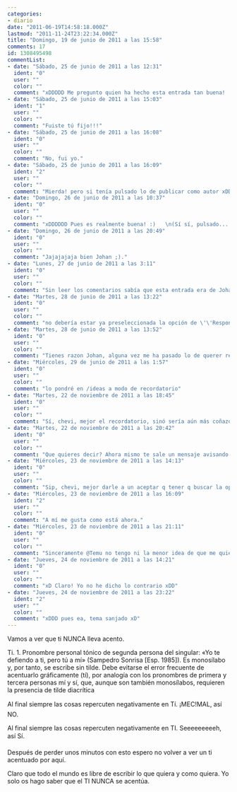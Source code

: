 ```yaml
---
categories:
- diario
date: "2011-06-19T14:58:18.000Z"
lastmod: "2011-11-24T23:22:34.000Z"
title: "Domingo, 19 de junio de 2011 a las 15:58"
comments: 17
id: 1308495498
commentList:
- date: "Sábado, 25 de junio de 2011 a las 12:31"
  ident: "0"
  user: ""
  color: ""
  comment: "xDDDDD Me pregunto quien ha hecho esta entrada tan buena! :)"
- date: "Sábado, 25 de junio de 2011 a las 15:03"
  ident: "1"
  user: ""
  color: ""
  comment: "Fuiste tú fijo!!!"
- date: "Sábado, 25 de junio de 2011 a las 16:08"
  ident: "0"
  user: ""
  color: ""
  comment: "No, fui yo."
- date: "Sábado, 25 de junio de 2011 a las 16:09"
  ident: "2"
  user: ""
  color: ""
  comment: "Mierda! pero si tenía pulsado lo de publicar como autor xDD"
- date: "Domingo, 26 de junio de 2011 a las 10:37"
  ident: "0"
  user: ""
  color: ""
  comment: "xDDDDDD Pues es realmente buena! :)   \n(Sí sí, pulsado... qerias q se te reconociese)"
- date: "Domingo, 26 de junio de 2011 a las 20:49"
  ident: "0"
  user: ""
  color: ""
  comment: "Jajajajaja bien Johan ;)."
- date: "Lunes, 27 de junio de 2011 a las 3:11"
  ident: "0"
  user: ""
  color: ""
  comment: "Sin leer los comentarios sabía que esta entrada era de Johan ajajaja 8-)"
- date: "Martes, 28 de junio de 2011 a las 13:22"
  ident: "0"
  user: ""
  color: ""
  comment: "no debería estar ya preseleccionada la opción de \'\'Responder desde tu cuenta\'\' deberías darle a publicar y entonces te saltase un mensaje diciendo0 \'\'selecciona tu identidad. Quieres: Responder desde tu cuenta de Chevismo  \n                                                                                                                  Responder de manera Anónima  \n                                                                                                                  Publicar como autor (Manteniéndote anónimo)  \n  \nClaro que todo es cuestión de tener cuidado a la hora de publicar el comentario.  \n  \nCataliina, ves como el ti no se acentúa xD"
- date: "Martes, 28 de junio de 2011 a las 13:52"
  ident: "0"
  user: ""
  color: ""
  comment: "Tienes razon Johan, alguna vez me ha pasado lo de querer responder anonimamente y acabe respondiendo desde mi cuenta, me apunto la idea para añadirla. Aunque quizas simplemente añada un mensajito \"Vas a responder desde tu cuenta /Anonimamente, estas seguro?\""
- date: "Miércoles, 29 de junio de 2011 a las 1:57"
  ident: "0"
  user: ""
  color: ""
  comment: "lo pondré en /ideas a modo de recordatorio"
- date: "Martes, 22 de noviembre de 2011 a las 18:45"
  ident: "0"
  user: ""
  color: ""
  comment: "Sí, chevi, mejor el recordatorio, sinó sería aún más coñazo xDD"
- date: "Martes, 22 de noviembre de 2011 a las 20:42"
  ident: "0"
  user: ""
  color: ""
  comment: "Que quieres decir? Ahora mismo te sale un mensaje avisando de que vas a responder desde tu cuenta, no es eso lo que quereis?"
- date: "Miércoles, 23 de noviembre de 2011 a las 14:13"
  ident: "0"
  user: ""
  color: ""
  comment: "Sip, chevi, mejor darle a un aceptar q tener q buscar la opcion y despues a aceptar xDD lo más cómodo pero qiza más peligroso es sin mensaje ninguno, despues el mensaje de \"stas seguro?\" y lo más incomodo sería lo de elegir desde donde qieres enviarlo, cuando ya puedes hacerlo abajo donde pone \"Identidad:\"xD"
- date: "Miércoles, 23 de noviembre de 2011 a las 16:09"
  ident: "2"
  user: ""
  color: ""
  comment: "A mí me gusta como está ahora."
- date: "Miércoles, 23 de noviembre de 2011 a las 21:11"
  ident: "0"
  user: ""
  color: ""
  comment: "Sinceramente @Temu no tengo ni la menor idea de que me quieres decir con eso. Ahora mismo no lo veo demasiado \"molesto\":  \nSi quieres publicar desde tu cuenta, solo tienes que darle a Publicar y Aceptar. Si quieres publicar anonimamente, es igual que siempre..."
- date: "Jueves, 24 de noviembre de 2011 a las 14:21"
  ident: "0"
  user: ""
  color: ""
  comment: "xD Claro! Yo no he dicho lo contrario xDD"
- date: "Jueves, 24 de noviembre de 2011 a las 23:22"
  ident: "2"
  user: ""
  color: ""
  comment: "xDDD pues ea, tema sanjado xD"
---
```


Vamos a ver que ti NUNCA lleva  acento.   
  
Ti. 1. Pronombre personal tónico de segunda persona del singular: «Yo te defiendo a ti, pero tú a mí» (Sampedro Sonrisa [Esp. 1985]). Es monosílabo y, por tanto, se escribe sin tilde. Debe evitarse el error frecuente de acentuarlo gráficamente (tí), por analogía con los pronombres de primera y tercera personas mí y sí, que, aunque son también monosílabos, requieren la presencia de tilde diacrítica  
  
Al final siempre las cosas repercuten negativamente en Tí. ¡MEC!MAL, así NO.  
  
Al final siempre las cosas repercuten negativamente en TI. Seeeeeeeeeh, así Sí.  
  
Después de perder unos minutos con esto espero no volver a ver un ti acentuado por aquí.  
  
Claro que todo el mundo es libre de escribir lo que quiera y como quiera. Yo solo os hago saber que el TI NUNCA se acentúa.